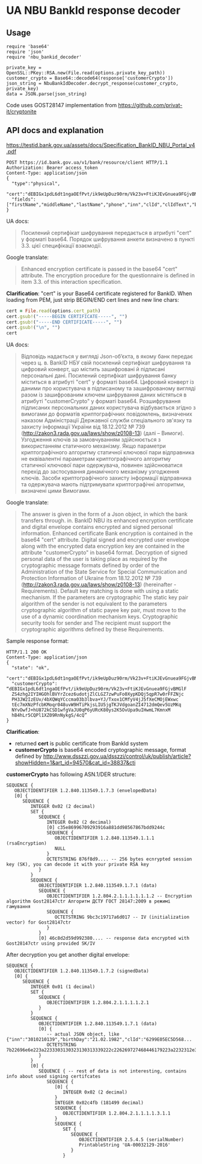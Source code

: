 # UA NBU BankId response decoder

## Usage

```
require 'base64'
require 'json'
require 'nbu_bankid_decoder'

private_key = OpenSSL::PKey::RSA.new(File.read(options.private_key_path))
customer_crypto = Base64::decode64(response['customerCrypto'])
json_string = NbuBankIdDecoder.decrypt_response(customer_crypto, private_key)
data = JSON.parse(json_string)
```

Code uses GOST28147 implementation from https://github.com/privat-it/cryptonite

## API docs and explanation

https://testid.bank.gov.ua/assets/docs/Specification_BankID_NBU_Portal_v4.pdf

```
POST https://id.bank.gov.ua/v1/bank/resource/client HTTP/1.1
Authorization: Bearer access_token
Content-Type: application/json
{
  "type":"physical",
  "cert":"dEBIGx1pdL6dt1ngaOEfPvt/ik9eUpDuz90rm/Vk23v+FtiKJEvGnuea9FGjvBMGlFZS4zhg2IYIHGOhlBVYrZcez6udotjZlCLGZ7zwPuFo0XypKDQj5qpR7w0rFFZNjcPH3JW2IzEUv",
  "fields":["firstName","middleName","lastName","phone","inn","clId","clIdText","birthDay"]
}
```

UA docs:

> Посилений сертифікат шифрування передається в атрибуті "cert" у форматі base64.
> Порядок шифрування анкети визначено в пункті 3.3. цієї специфікації взаємодії.

Google translate:

> Enhanced encryption certificate is passed in the base64 "cert" attribute.
> The encryption procedure for the questionnaire is defined in item 3.3. of this interaction specification.

**Clarification**: "cert" is your Base64 certificate registered for BankID.
When loading from PEM, just strip BEGIN/END cert lines and new line chars:

```ruby
cert = File.read(options.cert_path)
cert.gsub!("-----BEGIN CERTIFICATE-----", "")
cert.gsub!("-----END CERTIFICATE-----", "")
cert.gsub!("\n", "")
cert
```

UA docs:

> Відповідь надається у вигляді Json-об’єкта, в якому банк передає через ц. в.
> BankID НБУ свій посилений сертифікат шифрування та цифровий конверт, що
> містить зашифровані й підписані персональні дані. Посилений сертифікат
> шифрування банку міститься в атрибуті "cert" у форматі base64. Цифровий
> конверт із даними про користувача в підписаному та зашифрованому вигляді
> разом із зашифрованим ключем шифрування даних містяться в атрибуті
> "customerCrypto" у форматі base64.
> Розшифрування підписаних персональних даних користувача відбувається
> згідно з вимогами до форматів криптографічних повідомлень, визначених
> наказом Адміністрації Державної служби спеціального зв'язку та захисту
> інформації України від 18.12.2012 № 739 (http://zakon3.rada.gov.ua/laws/show/z0108-13) (далі – Вимоги). 
> Узгодження ключів за замовчуванням здійснюється з
> використанням статичного механізму. Якщо параметри криптографічного
> алгоритму статичної ключової пари відправника не еквівалентні параметрам
> криптографічного алгоритму статичної ключової пари одержувача, повинен
> здійснюватися перехід до застосування динамічного механізму узгодження
> ключів. Засоби криптографічного захисту інформації відправника та
> одержувача мають підтримувати криптографічні алгоритми, визначені цими
> Вимогами.

Google translate:

> The answer is given in the form of a Json object, in which the bank transfers through. in.
> BankID NBU its enhanced encryption certificate and digital envelope
> contains encrypted and signed personal information. Enhanced certificate
> Bank encryption is contained in the base64 "cert" attribute. Digital
> signed and encrypted user envelope
> along with the encrypted data encryption key are contained in the attribute
> "customerCrypto" in base64 format.
> Decryption of signed personal data of the user is taking place
> as required by the cryptographic message formats defined
> by order of the Administration of the State Service for Special Communication and Protection
> Information of Ukraine from 18.12.2012 № 739 (http://zakon3.rada.gov.ua/laws/show/z0108-13) (hereinafter - Requirements).
> Default key matching is done with
> using a static mechanism. If the parameters are cryptographic
> The static key pair algorithm of the sender is not equivalent to the parameters
> cryptographic algorithm of static payee key pair, must
> move to the use of a dynamic coordination mechanism
> keys. Cryptographic security tools for sender and
> The recipient must support the cryptographic algorithms defined by these
> Requirements.

Sample response format:

```
HTTP/1.1 200 OK
Content-Type: application/json
{
  "state": "ok",
  "cert":"dEBIGx1pdL6dt1ngaOEfPvt/ik9eUpDuz90rm/Vk23v+FtiKJEvGnuea9FGjvBMGlFZS4zhg2IYIHGOhlBVYrZcez6udotjZlCLGZ7zwPuFo0XypKDQj5qpR7w0rFFZNjcPH3JW2IzEUv",
  "customerCrypto": “dEBIGx1pdL6dt1ngaOEfPvt/ik9eUpDuz90rm/Vk23v+FtiKJEvGnuea9FGjvBMGlF
  ZS4zhg2IYIHGOhlBVYrZcez6udotjZlCLGZ7zwPuFo0XypKDQj5qpR7w0rFFZNjc
  PH3JW2IzEUv/4bXQWqYCccma03b3lbva+YJ/Txox1CMfyV4jJ5fXeCMOjEWxwc
  tEc7mXNzPfcbKMoqr048uvW9HTiPkjsLIU5jgTKJVdgoanZI4712dmQev5UzMKq
  NYvOwfJ+hU872kCSD1wfgVaJU0qP6yURcK80ys2K5OvUpa9uIHwmL7KmnxM
  hB4hLr5CQPl1XZ09RnNykgS/4cQ”
}
```

**Clarification**:

- returned **cert** is public certificate from BankId system
- **customerCrypto** is base64 encoded cryptographic message, format defined by http://www.dsszzi.gov.ua/dsszzi/control/uk/publish/article?showHidden=1&art_id=94570&cat_id=38837&cti

**customerCrypto** has following ASN.1/DER structure:

```
SEQUENCE {
   OBJECTIDENTIFIER 1.2.840.113549.1.7.3 (envelopedData)
   [0] {
      SEQUENCE {
         INTEGER 0x02 (2 decimal)
         SET {
            SEQUENCE {
               INTEGER 0x02 (2 decimal)
               [0] c35e86996709293916a881dd98567867bdd9244c
               SEQUENCE {
                  OBJECTIDENTIFIER 1.2.840.113549.1.1.1 (rsaEncryption)
                  NULL
               }
               OCTETSTRING 876f8d9.... -- 256 bytes ecnrypted session key (SK), you can decode it with your private RSA key
            }
         }
         SEQUENCE {
            OBJECTIDENTIFIER 1.2.840.113549.1.7.1 (data)
            SEQUENCE {
               OBJECTIDENTIFIER 1.2.804.2.1.1.1.1.1.1.2 -- Encryption algorithm Gost28147ctr Алгоритм ДСТУ ГОСТ 28147:2009 в режимі гамування
               SEQUENCE {
                  OCTETSTRING 9bc3c19717a6d017 -- IV (initialization vector) for Gost28147ctr
               }
            }
            [0] 46c8d2d59d992380.... -- response data encrypted with Gost28147ctr using provided SK/IV
```

After decryption you get another digital envelope:

```
SEQUENCE {
   OBJECTIDENTIFIER 1.2.840.113549.1.7.2 (signedData)
   [0] {
      SEQUENCE {
         INTEGER 0x01 (1 decimal)
         SET {
            SEQUENCE {
               OBJECTIDENTIFIER 1.2.804.2.1.1.1.1.2.1
            }
         }
         SEQUENCE {
            OBJECTIDENTIFIER 1.2.840.113549.1.7.1 (data)
            [0] {
               -- actual JSON object, like {"inn":"3010210139","birthDay":"21.02.1982","clId":"6299E05EC5D568...
               OCTETSTRING 7b22696e6e223a2233303130323130313339222c226269727468446179223a2232312e30322e31393832222c22636c4964223a223632393945303545433544353638
            }
         }
         [0] {
            SEQUENCE { -- rest of data is not interesting, contains info about used signing certifcates
               SEQUENCE {
                  [0] {
                     INTEGER 0x02 (2 decimal)
                  }
                  INTEGER 0x02c4fb (181499 decimal)
                  SEQUENCE {
                     OBJECTIDENTIFIER 1.2.804.2.1.1.1.1.3.1.1
                  }
                  SEQUENCE {
                     SET {
                        SEQUENCE {
                           OBJECTIDENTIFIER 2.5.4.5 (serialNumber)
                           PrintableString 'UA-00032129-2016'
                        }
                     }
```


